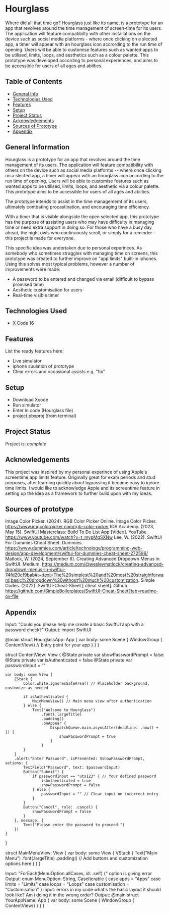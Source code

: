 # Hourglass

Where did all that time go? Hourglass just like its name, is a prototype for an app that revolves around the time management of screen-time for its users. The application will feature compatibilty with other installations on the device such as social media platforms - where once clicking on a slected app, a timer will appear with an hourglass icon accrording to the run time of opening. Users will be able to customise features such as wanted apps to be utilised, limits, loops, and aesthetics such as a colour palette. This prototype was developed according to personal experiences, and aims to be accessible for users of all ages and abilties. 

## Table of Contents
* [General Info](#general-information)
* [Technologies Used](#technologies-used)
* [Features](#features)
* [Setup](#setup)
* [Project Status](#project-status)
* [Acknowledgements](#acknowledgements)
* [Sources of Prototype](#Sources) 
* [Appendix](#appendix) 
<!-- * [License](#license) -->


## General Information
Hourglass is a prototype for an app that revolves around the time management of its users. The application will feature compatibility with others on the device such as social media platforms -- where once clicking on a slected app, a timer will appear with an hourglass icon according to the run time of opening. Users will be able to customise features such as wanted apps to be utilised, limits, loops, and aesthetic via a colour palette. This prototype aims to be accessible for users of all ages and abilties. 

The prototype intends to assist in the time managememt of its users, ultimately combating procastination, and encouraging time efficiency.

With a timer that is visible alongside the open selected app, this prototype has the purpose of assisting users who may have difficulty in managing time or need extra support in doing so. For those who have a busy day ahead, the night owls who continuously scroll, or simply for a reminder - this project is made for everyone. 

This specific idea was undertaken due to personal experinces. As somebody who sometimes struggles with managing time on screens, this prototype was created to further improve on "app limits" built-in iphones. Using this solves most typical problems, however a number of improvements were made:
- A password to be entered and changed via email (difficult to bypass promised time)
- Aesthetic customisation for users
- Real-time visible timer
<!-- You don't have to answer all the questions - just the ones relevant to your project. --> 


## Technologies Used
- X Code 16

## Features
List the ready features here:
- Live simulator 
- iphone suulation of prototype
- Clear errors and occasional assists e.g. "fix"





## Setup
- Download Xcode
- Run simulator
- Enter in code (Hourglass file)
- project.pbxproj (from terminal)





## Project Status
Project is:  _complete_ 




## Acknowledgements
This project was inspired by my personal experince of using Apple's screentime app limits feature. Originally great for exam periods and stud purposes, after learning quickly about bypassing it became easy to ignore time limits. I would like to acknowledge Apple and its screentime feature in setting up the idea as a framework to further build upon with my ideas. 


## Sources of prototype
Image Color Picker. (2024). RGB Color Picker Online. Image Color Picker. https://www.imgcolorpicker.com/rgb-color-picker 
IOS Academy. (2023, May 15). SwiftUI Masterclass: Build To Do List App [Video]. YouTube. https://www.youtube.com/watch?v=t_mypMqSXNw 
Lee, W. (2022). SwiftUI For Dummies Cheat Sheet. Dummies. https://www.dummies.com/article/technology/programming-web-design/app-development/swiftui-for-dummies-cheat-sheet-272596/
Matlock, W. (2024, September 6). Creating Advanced Dropdown Menus in SwiftUI. Medium. 
https://medium.com/@wesleymatlock/creating-advanced-dropdown-menus-in-swiftui-74fd20cf9bab#:~:text=The%20simplest%20and%20most%20straightforward,basic%20dropdown%20without%20much%20customization. 
Simple Codes. (2022). SwiftUI-Cheat-Sheet [ cheat sheet]. Github. https://github.com/SimpleBoilerplates/SwiftUI-Cheat-Sheet?tab=readme-ov-file 




## Appendix
Input: "Could you please help me create a basic SwiftUI app with a password check?"
Output: import SwiftUI

@main
struct HourglassApp: App {
    var body: some Scene {
        WindowGroup {
            ContentView() // Entry point for your app
        }
    }
}

struct ContentView: View {
    @State private var showPasswordPrompt = false
    @State private var isAuthenticated = false
    @State private var passwordInput = ""

    var body: some View {
        ZStack {
            Color.white.ignoresSafeArea() // Placeholder background, customize as needed

            if isAuthenticated {
                MainMenuView() // Main menu view after authentication
            } else {
                Text("Welcome to Hourglass")
                    .font(.largeTitle)
                    .padding()
                    .onAppear {
                        DispatchQueue.main.asyncAfter(deadline: .now() + 1) {
                            showPasswordPrompt = true
                        }
                    }
            }
        }
        .alert("Enter Password", isPresented: $showPasswordPrompt, actions: {
            TextField("Password", text: $passwordInput)
            Button("Submit") {
                if passwordInput == "uts123" { // Your defined password
                    isAuthenticated = true
                    showPasswordPrompt = false
                } else {
                    passwordInput = "" // Clear input on incorrect entry
                }
            }
            Button("Cancel", role: .cancel) {
                showPasswordPrompt = false
            }
        }, message: {
            Text("Please enter the password to proceed.")
        })
    }
}

struct MainMenuView: View {
    var body: some View {
        VStack {
            Text("Main Menu")
                .font(.largeTitle)
                .padding()
            // Add buttons and customization options here
        }
    }
}

Input: "ForEach(MenuOption.allCases, id: \.self) {" option is giving error
Output: enum MenuOption: String, CaseIterable {
    case apps = "Apps"
    case limits = "Limits"
    case loops = "Loops"
    case customisation = "Customisation"
}
Input: errors in my code what's the basic layout it should look like? Am i doing it in the wrong order?
Output: @main
struct YourAppName: App {
    var body: some Scene {
        WindowGroup {
            ContentView()
        }
    }
}
